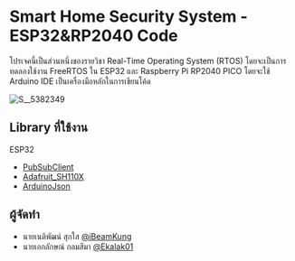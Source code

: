 
# Smart Home Security System - ESP32&RP2040 Code
โปรเจคนี้เป็นส่วนหนึ่งของรายวิชา Real-Time Operating System (RTOS) โดยจะเป็นการทดลองใช้งาน FreeRTOS ใน ESP32 และ Raspberry Pi RP2040 PICO โดยจะใช้ Arduino IDE เป็นเครื่องมือหลักในการเขียนโค้ด

![S__5382349](https://user-images.githubusercontent.com/9079314/233787739-302d5d54-0dcf-4e74-8c16-6cf45d2b3527.jpg)

## Library ที่ใช้งาน
ESP32
 - [PubSubClient](https://github.com/knolleary/pubsubclient)
 - [Adafruit_SH110X](https://github.com/adafruit/Adafruit_SH110x)
 - [ArduinoJson](https://github.com/bblanchon/ArduinoJson)


## ผู้จัดทำ

- นายเนติพัฒน์ สุกใส [@iBeamKung](https://github.com/iBeamKung)
- นายเอกลักษณ์ กลมสีมา [@Ekalak01](https://github.com/Ekalak01)
